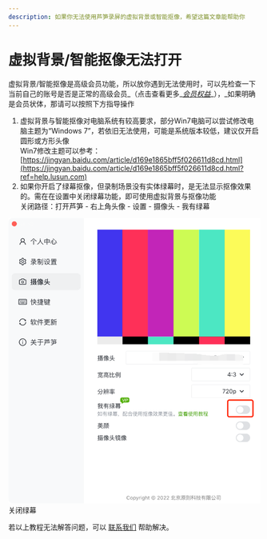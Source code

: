 ```yaml
---
description: 如果你无法使用芦笋录屏的虚拟背景或智能抠像，希望这篇文章能帮助你
---
```


# 虚拟背景/智能抠像无法打开

虚拟背景/智能抠像是高级会员功能，所以放你遇到无法使用时，可以先检查一下当前自己的账号是否是正常的高级会员_（点击查看更多_[_会员权益_](../)_），_如果明确是会员状体，那请可以按照下方指导操作

1. 虚拟背景与智能抠像对电脑系统有较高要求，部分Win7电脑可以尝试修改电脑主题为“Windows 7”，若依旧无法使用，可能是系统版本较低，建议仅开启圆形或方形头像\
   Win7修改主题可以参考：[https://jingyan.baidu.com/article/d169e1865bff5f026611d8cd.html](https://jingyan.baidu.com/article/d169e1865bff5f026611d8cd.html?ref=help.lusun.com)
2. 如果你开启了绿幕抠像，但录制场景没有实体绿幕时，是无法显示抠像效果的。需在在设置中关闭绿幕功能，即可使用虚拟背景与抠像功能\
   关闭路径：打开芦笋 - 右上角头像 - 设置 - 摄像头 - 我有绿幕

<img src="../../public/.gitbook/assets/guanbilvmu.png" alt="">
<imgDesc>关闭绿幕</imgDesc>

若以上教程无法解答问题，可以 [联系我们](../../contact.md) 帮助解决。
